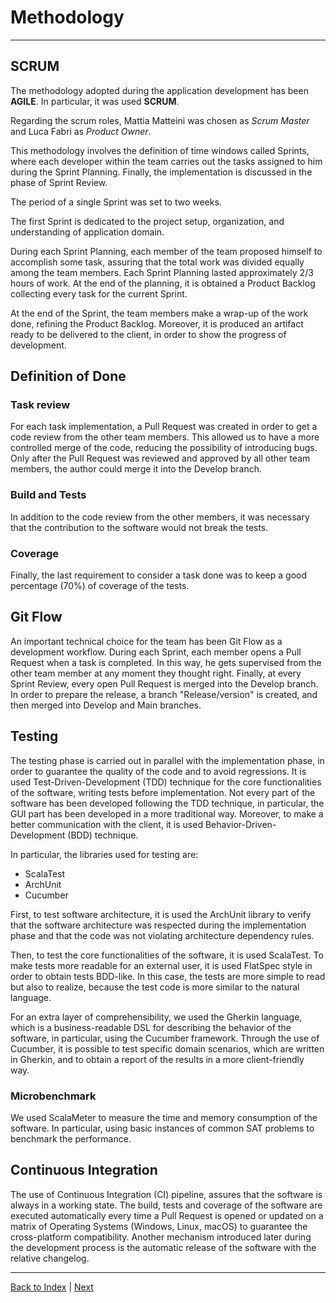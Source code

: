 # Methodology

---

## SCRUM

The methodology adopted during the application development has been **AGILE**.
In particular, it was used **SCRUM**.

Regarding the scrum roles, Mattia Matteini was chosen as _Scrum Master_ and Luca Fabri as _Product Owner_.

This methodology involves the definition of time windows called Sprints, where each developer within the team
carries out the tasks assigned to him during the Sprint Planning.
Finally, the implementation is discussed in the phase of Sprint Review.

The period of a single Sprint was set to two weeks.

The first Sprint is dedicated to the project setup, organization, and understanding of application domain.

During each Sprint Planning, each member of the team proposed himself to accomplish some task,
assuring that the total work was divided equally among the team members.
Each Sprint Planning lasted approximately 2/3 hours of work.
At the end of the planning, it is obtained a Product Backlog collecting every task for the current Sprint.


At the end of the Sprint, the team members make a wrap-up of the work done, refining the Product Backlog.
Moreover, it is produced an artifact ready to be delivered to the client, in order to show the progress of development.

## Definition of Done

### Task review

For each task implementation, a Pull Request was created in order to get a code review from the other team members.
This allowed us to have a more controlled merge of the code, reducing the possibility of introducing bugs.
Only after the Pull Request was reviewed and approved by all other team members, the author could merge it into the
Develop branch.

### Build and Tests

In addition to the code review from the other members, it was necessary that the contribution to the software would not
break the tests.

### Coverage

Finally, the last requirement to consider a task done was to keep a good percentage (70%) of coverage of the tests.

## Git Flow

An important technical choice for the team has been Git Flow as a development workflow.
During each Sprint, each member opens a Pull Request when a task is completed.
In this way, he gets supervised from the other team member at any moment they thought right.
Finally, at every Sprint Review, every open Pull Request is merged into the Develop branch.
In order to prepare the release, a branch "Release/version" is created, and then merged into Develop and Main branches.

## Testing

The testing phase is carried out in parallel with the implementation phase, in order to guarantee the quality of
the code and to avoid regressions.
It is used Test-Driven-Development (TDD) technique for the core functionalities of the software,
writing tests before implementation.
Not every part of the software has been developed following the TDD technique, in particular, the GUI part has been
developed in a more traditional way.
Moreover, to make a better communication with the client, it is used Behavior-Driven-Development (BDD) technique.

In particular, the libraries used for testing are:

- ScalaTest
- ArchUnit
- Cucumber

First, to test software architecture, it is used the ArchUnit library to verify that the software architecture
was respected during the implementation phase and that the code was not violating architecture dependency rules.

Then, to test the core functionalities of the software, it is used ScalaTest.
To make tests more readable for an external user, it is used FlatSpec style in order to obtain tests BDD-like.
In this case, the tests are more simple to read but also to realize, because the test code is more similar to the
natural language.

For an extra layer of comprehensibility, we used the Gherkin language, which is a business-readable DSL for describing
the behavior of the software, in particular, using the Cucumber framework.
Through the use of Cucumber, it is possible to test specific domain scenarios, which are written in Gherkin,
and to obtain a report of the results in a more client-friendly way.

### Microbenchmark
We used ScalaMeter to measure the time and memory consumption of the software. 
In particular, using basic instances of common SAT problems to benchmark the performance.

## Continuous Integration

The use of Continuous Integration (CI) pipeline, assures that the software is always in a working state.
The build, tests and coverage of the software are executed automatically every time a Pull Request is opened or updated
on a matrix of Operating Systems (Windows, Linux, macOS) to guarantee the cross-platform compatibility.
Another mechanism introduced later during the development process is the automatic release of the software with the
relative changelog.


---
[Back to Index](README.md) | [Next](2-requirements.md)
